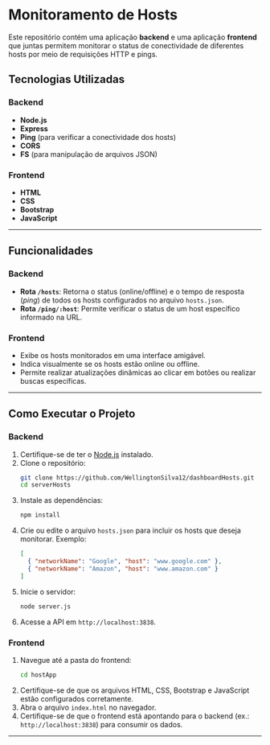 # Monitoramento de Hosts

Este repositório contém uma aplicação **backend** e uma aplicação **frontend** que juntas permitem monitorar o status de conectividade de diferentes hosts por meio de requisições HTTP e pings.

## Tecnologias Utilizadas

### Backend
- **Node.js**
- **Express**
- **Ping** (para verificar a conectividade dos hosts)
- **CORS**
- **FS** (para manipulação de arquivos JSON)

### Frontend
- **HTML**
- **CSS**
- **Bootstrap**
- **JavaScript**

---

## Funcionalidades

### Backend
- **Rota `/hosts`**: Retorna o status (online/offline) e o tempo de resposta (*ping*) de todos os hosts configurados no arquivo `hosts.json`.
- **Rota `/ping/:host`**: Permite verificar o status de um host específico informado na URL.
### Frontend
- Exibe os hosts monitorados em uma interface amigável.
- Indica visualmente se os hosts estão online ou offline.
- Permite realizar atualizações dinâmicas ao clicar em botões ou realizar buscas específicas.

---

## Como Executar o Projeto

### Backend
1. Certifique-se de ter o [Node.js](https://nodejs.org/) instalado.
2. Clone o repositório:
   ```bash
   git clone https://github.com/WellingtonSilva12/dashboardHosts.git
   cd serverHosts
   ```
3. Instale as dependências:
   ```bash
   npm install
   ```
4. Crie ou edite o arquivo `hosts.json` para incluir os hosts que deseja monitorar. Exemplo:
   ```json
   [
     { "networkName": "Google", "host": "www.google.com" },
     { "networkName": "Amazon", "host": "www.amazon.com" }
   ]
   ```
5. Inicie o servidor:
   ```bash
   node server.js
   ```
6. Acesse a API em `http://localhost:3838`.

### Frontend
1. Navegue até a pasta do frontend:
   ```bash
   cd hostApp
   ```
2. Certifique-se de que os arquivos HTML, CSS, Bootstrap e JavaScript estão configurados corretamente.
3. Abra o arquivo `index.html` no navegador.
4. Certifique-se de que o frontend está apontando para o backend (ex.: `http://localhost:3838`) para consumir os dados.

---
